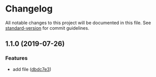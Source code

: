 # Changelog

All notable changes to this project will be documented in this file. See [standard-version](https://github.com/conventional-changelog/standard-version) for commit guidelines.

## 1.1.0 (2019-07-26)


### Features

* add file ([dbdc7e3](https://github.com/duyanren/miniprogram-demo/commit/dbdc7e3))

